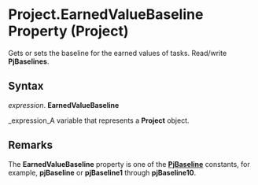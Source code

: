 
# Project.EarnedValueBaseline Property (Project)

Gets or sets the baseline for the earned values of tasks. Read/write  **PjBaselines**.


## Syntax

 _expression_. **EarnedValueBaseline**

 _expression_A variable that represents a  **Project** object.


## Remarks

The  **EarnedValueBaseline** property is one of the **[PjBaseline](0d359447-5fd9-1378-2593-f410672dc858.md)** constants, for example, **pjBaseline** or **pjBaseline1** through **pjBaseline10**.

